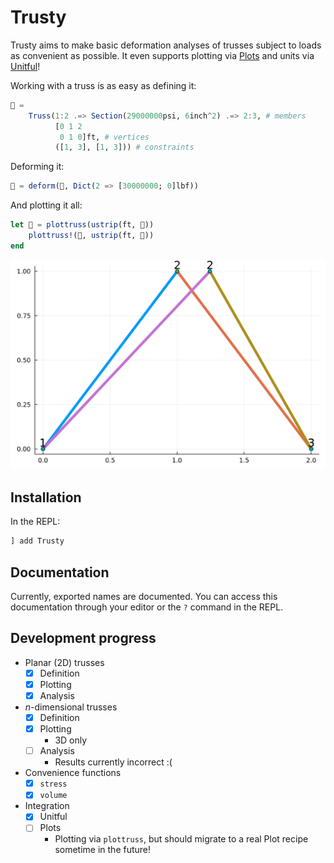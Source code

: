 # Trusty

Trusty aims to make basic deformation analyses of trusses subject to loads as convenient as possible. It even supports plotting via [Plots](https://docs.juliaplots.org/stable/) and units via [Unitful](https://painterqubits.github.io/Unitful.jl/stable/)!


Working with a truss is as easy as defining it:

```julia
🌈 =
    Truss(1:2 .=> Section(29000000psi, 6inch^2) .=> 2:3, # members
          [0 1 2
           0 1 0]ft, # vertices
          ([1, 3], [1, 3])) # constraints
```

Deforming it:

```julia
🍭 = deform(🌈, Dict(2 => [30000000; 0]lbf))
```

And plotting it all:

```julia
let 🍓 = plottruss(ustrip(ft, 🌈))
    plottruss!(🍓, ustrip(ft, 🍭))
end
```

![Deformed truss plotted atop orignal truss. Deformed node 2 slightly righward of original node 2 due to load.](assets/example.svg)


## Installation

In the REPL:

```julia
] add Trusty
```

## Documentation

Currently, exported names are documented. You can access this documentation through your editor or the `?` command in the REPL.

## Development progress

- Planar (2D) trusses
  - [x] Definition
  - [x] Plotting
  - [x] Analysis
- $n$-dimensional trusses
  - [x] Definition
  - [x] Plotting
    - 3D only
  - [ ] Analysis
    - Results currently incorrect :(
- Convenience functions
  - [x] `stress`
  - [x] `volume`
- Integration
  - [x] Unitful
  - [ ] Plots
    - Plotting via `plottruss`, but should migrate to a real Plot recipe sometime in the future!

